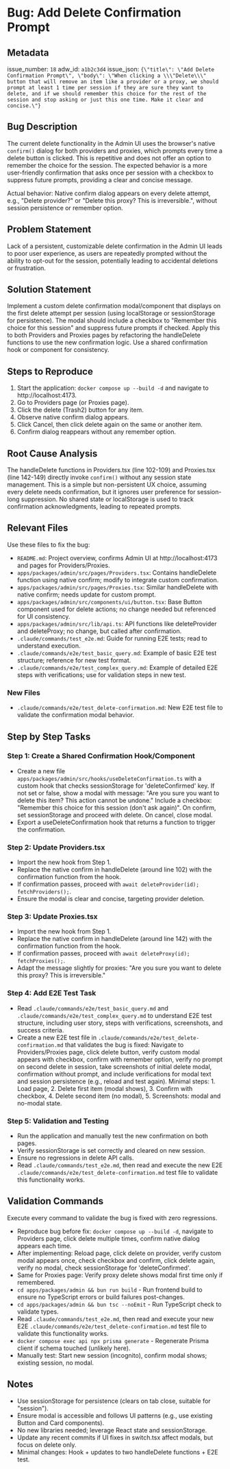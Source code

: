 # Bug: Add Delete Confirmation Prompt

## Metadata

issue_number: `18`
adw_id: `a1b2c3d4`
issue_json: `{\"title\": \"Add Delete Confirmation Prompt\", \"body\": \"When clicking a \\\"Delete\\\" button that will remove an item like a provider or a proxy, we should prompt at least 1 time per session if they are sure they want to delete, and if we should remember this choice for the rest of the session and stop asking or just this one time. Make it clear and concise.\"}`

## Bug Description

The current delete functionality in the Admin UI uses the browser's native `confirm()` dialog for both providers and proxies, which prompts every time a delete button is clicked. This is repetitive and does not offer an option to remember the choice for the session. The expected behavior is a more user-friendly confirmation that asks once per session with a checkbox to suppress future prompts, providing a clear and concise message.

Actual behavior: Native confirm dialog appears on every delete attempt, e.g., "Delete provider?" or "Delete this proxy? This is irreversible.", without session persistence or remember option.

## Problem Statement

Lack of a persistent, customizable delete confirmation in the Admin UI leads to poor user experience, as users are repeatedly prompted without the ability to opt-out for the session, potentially leading to accidental deletions or frustration.

## Solution Statement

Implement a custom delete confirmation modal/component that displays on the first delete attempt per session (using localStorage or sessionStorage for persistence). The modal should include a checkbox to "Remember this choice for this session" and suppress future prompts if checked. Apply this to both Providers and Proxies pages by refactoring the handleDelete functions to use the new confirmation logic. Use a shared confirmation hook or component for consistency.

## Steps to Reproduce

1. Start the application: `docker compose up --build -d` and navigate to http://localhost:4173.
2. Go to Providers page (or Proxies page).
3. Click the delete (Trash2) button for any item.
4. Observe native confirm dialog appears.
5. Click Cancel, then click delete again on the same or another item.
6. Confirm dialog reappears without any remember option.

## Root Cause Analysis

The handleDelete functions in Providers.tsx (line 102-109) and Proxies.tsx (line 142-149) directly invoke `confirm()` without any session state management. This is a simple but non-persistent UX choice, assuming every delete needs confirmation, but it ignores user preference for session-long suppression. No shared state or localStorage is used to track confirmation acknowledgments, leading to repeated prompts.

## Relevant Files

Use these files to fix the bug:

- `README.md`: Project overview, confirms Admin UI at http://localhost:4173 and pages for Providers/Proxies.
- `apps/packages/admin/src/pages/Providers.tsx`: Contains handleDelete function using native confirm; modify to integrate custom confirmation.
- `apps/packages/admin/src/pages/Proxies.tsx`: Similar handleDelete with native confirm; needs update for custom prompt.
- `apps/packages/admin/src/components/ui/button.tsx`: Base Button component used for delete actions; no change needed but referenced for UI consistency.
- `apps/packages/admin/src/lib/api.ts`: API functions like deleteProvider and deleteProxy; no change, but called after confirmation.
- `.claude/commands/test_e2e.md`: Guide for running E2E tests; read to understand execution.
- `.claude/commands/e2e/test_basic_query.md`: Example of basic E2E test structure; reference for new test format.
- `.claude/commands/e2e/test_complex_query.md`: Example of detailed E2E steps with verifications; use for validation steps in new test.

### New Files

- `.claude/commands/e2e/test_delete-confirmation.md`: New E2E test file to validate the confirmation modal behavior.

## Step by Step Tasks

### Step 1: Create a Shared Confirmation Hook/Component

- Create a new file `apps/packages/admin/src/hooks/useDeleteConfirmation.ts` with a custom hook that checks sessionStorage for 'deleteConfirmed' key. If not set or false, show a modal with message: "Are you sure you want to delete this item? This action cannot be undone." Include a checkbox: "Remember this choice for this session (don't ask again)". On confirm, set sessionStorage and proceed with delete. On cancel, close modal.
- Export a useDeleteConfirmation hook that returns a function to trigger the confirmation.

### Step 2: Update Providers.tsx

- Import the new hook from Step 1.
- Replace the native confirm in handleDelete (around line 102) with the confirmation function from the hook.
- If confirmation passes, proceed with `await deleteProvider(id); fetchProviders();`.
- Ensure the modal is clear and concise, targeting provider deletion.

### Step 3: Update Proxies.tsx

- Import the new hook from Step 1.
- Replace the native confirm in handleDelete (around line 142) with the confirmation function from the hook.
- If confirmation passes, proceed with `await deleteProxy(id); fetchProxies();`.
- Adapt the message slightly for proxies: "Are you sure you want to delete this proxy? This is irreversible."

### Step 4: Add E2E Test Task

- Read `.claude/commands/e2e/test_basic_query.md` and `.claude/commands/e2e/test_complex_query.md` to understand E2E test structure, including user story, steps with verifications, screenshots, and success criteria.
- Create a new E2E test file in `.claude/commands/e2e/test_delete-confirmation.md` that validates the bug is fixed: Navigate to Providers/Proxies page, click delete button, verify custom modal appears with checkbox, confirm with remember option, verify no prompt on second delete in session, take screenshots of initial delete modal, confirmation without prompt, and include verifications for modal text and session persistence (e.g., reload and test again). Minimal steps: 1. Load page, 2. Delete first item (modal shows), 3. Confirm with checkbox, 4. Delete second item (no modal), 5. Screenshots: modal and no-modal state.

### Step 5: Validation and Testing

- Run the application and manually test the new confirmation on both pages.
- Verify sessionStorage is set correctly and cleared on new session.
- Ensure no regressions in delete API calls.
- Read `.claude/commands/test_e2e.md`, then read and execute the new E2E `.claude/commands/e2e/test_delete-confirmation.md` test file to validate this functionality works.

## Validation Commands

Execute every command to validate the bug is fixed with zero regressions.

- Reproduce bug before fix: `docker compose up --build -d`, navigate to Providers page, click delete multiple times, confirm native dialog appears each time.
- After implementing: Reload page, click delete on provider, verify custom modal appears once, check checkbox and confirm, click delete again, verify no modal, check sessionStorage for 'deleteConfirmed'.
- Same for Proxies page: Verify proxy delete shows modal first time only if remembered.
- `cd apps/packages/admin && bun run build` - Run frontend build to ensure no TypeScript errors or build failures post-changes.
- `cd apps/packages/admin && bun tsc --noEmit` - Run TypeScript check to validate types.
- Read `.claude/commands/test_e2e.md`, then read and execute your new E2E `.claude/commands/e2e/test_delete-confirmation.md` test file to validate this functionality works.
- `docker compose exec api npx prisma generate` - Regenerate Prisma client if schema touched (unlikely here).
- Manually test: Start new session (incognito), confirm modal shows; existing session, no modal.

## Notes

- Use sessionStorage for persistence (clears on tab close, suitable for "session").
- Ensure modal is accessible and follows UI patterns (e.g., use existing Button and Card components).
- No new libraries needed; leverage React state and sessionStorage.
- Update any recent commits if UI fixes in switch.tsx affect modals, but focus on delete only.
- Minimal changes: Hook + updates to two handleDelete functions + E2E test.